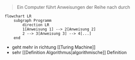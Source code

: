 > Ein Computer führt Anweisungen der Reihe nach durch


```mermaid
flowchart LR
	subgraph Programm
		direction LR
		1[Anweisung 1] --> 2[Anweisung 2]
		2 --> 3[Anweisung 3] --> 4[...]
	end
```

- geht mehr in richtung [[Turing Machine]]
- sehr [[Definition Algorithmus|algorithmische]] Definition